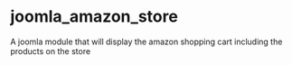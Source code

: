 # joomla_amazon_store
A joomla module that will display the amazon shopping cart including the products on the store
